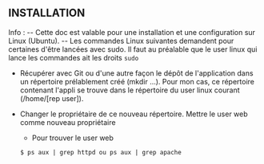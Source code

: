INSTALLATION
------------

Info : 
-- Cette doc est valable pour une installation et une configuration sur Linux (Ubuntu).
-- Les commandes Linux suivantes demandent pour certaines d'être lancées avec sudo. Il faut au préalable que le user linux qui lance les commandes ait les droits ```sudo```

- Récupérer avec Git ou d'une autre façon le dépôt de l'application dans un répertoire prélablement créé (mkdir ...).  Pour mon cas, ce répertoire contenant l'appli se trouve dans le répertoire du user linux courant (/home/[rep user]).

- Changer le propriétaire de ce nouveau répertoire. Mettre le user web comme nouveau propriétaire
  - Pour trouver le user web

  ```$ ps aux | grep httpd ou ps aux | grep apache```
